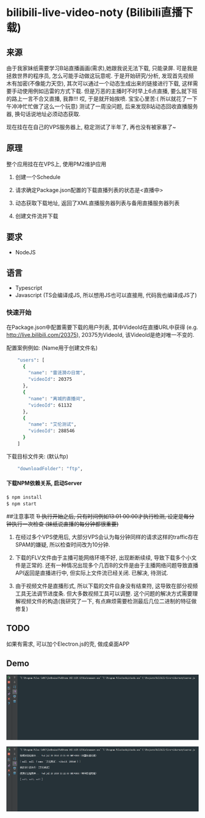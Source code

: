 # bilibili-live-video-noty (Bilibili直播下载)

## 来源
由于我家妹纸需要学习B站直播画画(需求),她跟我说无法下载, 只能录屏. 可是我是拯救世界的程序员, 怎么可能手动做这玩意呢. 于是开始研究/分析, 发现首先视频木有加密(不像能力天空),
其次可以通过一个动态生成出来的链接进行下载, 这样需要手动使用例如迅雷的方式下载. 但是万恶的主播时不时早上6点直播, 要么就下班的路上一言不合又直播, 我靠!!! 哎, 于是就开始挨喷. 宝宝心里苦:( 所以就花了一下午冲冲忙忙做了这么一个玩意)
测试了一周没问题, 后来发现B站动态回收直播服务器, 换句话说地址必须动态获取.

现在挂在在自己的VPS服务器上, 稳定测试了半年了, 再也没有被家暴了~

## 原理
整个应用挂在在VPS上, 使用PM2维护应用

1. 创建一个Schedule

2. 请求确定Package.json配置的下载直播列表的状态是<直播中>

3. 动态获取下载地址, 返回了XML直播服务器列表与备用直播服务器列表

4. 创建文件流并下载

## 要求
* NodeJS

## 语言
* Typescript
* Javascript (TS会编译成JS, 所以想用JS也可以直接用, 代码我也编译成JS了)

### 快速开始
在Package.json中配置需要下载的用户列表,
其中VideoId在直播URL中获得 (e.g. http://live.bilibili.com/20375), 20375为VideoId, 该VideoId是绝对唯一不变的.

配置案例例如: (Name用于创建文件名)

```bash
    "users": [
      {
        "name": "雷涟漪の日常",
        "videoId": 20375
      },
      {
        "name": "离城的直播间",
        "videoId": 61132
      },
      {
        "name": "艾伦测试",
        "videoId": 288546
      }
    ]
```
下载目标文件夹: (默认ftp)

```bash
    "downloadFolder": "ftp",
```


#### 下载NPM依赖关系, 启动Server

```bash
$ npm install
$ npm start
```

##注意事项
~~1) 执行开始之后, 只有时间例如13:01 00:00才执行检测, 设定是每分钟执行一次检查 (妹纸说直播的每分钟都很重要)~~

1) 在经过多个VPS使用后, 大部分VPS会认为每分钟同样的请求这样的traffic存在SPAM的嫌疑, 所以检查时间改为10分钟.

2) 下载的FLV文件由于主播可能网络环境不好, 出现断断续续, 导致下载多个小文件是正常的.
还有一种情况出现多个几百B的文件是由于主播网络问题导致直播API返回是直播进行中, 但实际上文件流已经关闭. 已解决, 待测试.

3) 由于视频文件是直播形式, 所以下载的文件自身没有结束符, 这导致在部分视频工具无法调节进度条. 但大多数视频工具可以调整.
这个问题的解决方式需要理解视频文件的构造(我研究了一下, 有点麻烦需要检测最后几位二进制的特征做修复)

## TODO
如果有需求, 可以加个Electron.js的壳, 做成桌面APP

## Demo
![alt tag](/gif/start.gif)

![alt tag](/gif/complete.gif)

